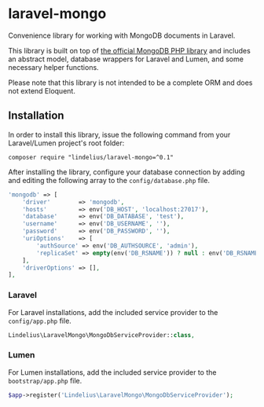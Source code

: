 # laravel-mongo
Convenience library for working with MongoDB documents in Laravel.

This library is built on top of [the official MongoDB PHP library](https://github.com/mongodb/mongo-php-library) and includes an abstract model, database wrappers for Laravel and Lumen, and some necessary helper functions.

Please note that this library is not intended to be a complete ORM and does not extend Eloquent.

## Installation

In order to install this library, issue the following command from your Laravel/Lumen project's root folder:

```
composer require "lindelius/laravel-mongo=^0.1"
```

After installing the library, configure your database connection by adding and editing the following array to the `config/database.php` file.

```php
'mongodb' => [
    'driver'        => 'mongodb',
    'hosts'         => env('DB_HOST', 'localhost:27017'),
    'database'      => env('DB_DATABASE', 'test'),
    'username'      => env('DB_USERNAME', ''),
    'password'      => env('DB_PASSWORD', ''),
    'uriOptions'    => [
        'authSource' => env('DB_AUTHSOURCE', 'admin'),
        'replicaSet' => empty(env('DB_RSNAME')) ? null : env('DB_RSNAME', 'rs1'),
    ],
    'driverOptions' => [],
],
```

### Laravel
For Laravel installations, add the included service provider to the `config/app.php` file.

```php
Lindelius\LaravelMongo\MongoDbServiceProvider::class,
```

### Lumen
For Lumen installations, add the included service provider to the `bootstrap/app.php` file.

```php
$app->register('Lindelius\LaravelMongo\MongoDbServiceProvider');
```
